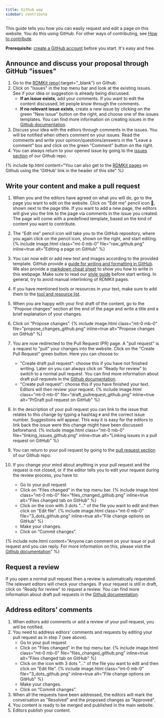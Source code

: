 ```yaml
---
title: Github way
sidebar: contribute
---
```



This guide tells you how you can easily request and edit a page on this website. You do this using GitHub. For other ways of contributing, see [How to contribute](how_to_contribute.html).


**Prerequisite:** [create a GitHub account](https://github.com/join) before you start. It's easy and free.

<!-- The process of contribution via GitHub is sketched below.

{% include image.html file="github_way_flow.svg" alt="Process of contributing via GitHub" click=true %}
-->

## Announce and discuss your proposal through GitHub "issues"
1. Go to the [RDMKit repo](https://github.com/elixir-europe/rdm-toolkit){:target="_blank"} on Github.
2. Click on "Issues" in the top menu bar and look at the existing issues. See if your idea or suggestion is already being discussed.
      * **If an issue exists**, add your comments. If you want to edit the content discussed, let people know through the comments.
      * **If no relevant issue exists**, create a new issue by clicking on the green "New issue" button on the right, and choose one of the issues templates. You can find more information on creating issues in the [Github documentation](https://docs.github.com/en/github/managing-your-work-on-github/creating-an-issue).
      <!-- {% include image.html class="mt-0 mb-0" file="new_issue_github.png" inline=true alt="Open new issue on GitHub." %} -->
3. Discuss your idea with the editors through comments in the issues. You will be notified when others comment on your issues. Read the comments and write your opinion/questions/answers in the "Leave a comment" box and click on the green "Comment" button on the right.
4. You can always return to your opened issue by going to the [issues section](https://github.com/elixir-europe/rdm-toolkit/issues) of our Github repo.

{% include tip.html content="You can also get to the [RDMKit pages](https://github.com/elixir-europe/rdm-toolkit) on Github using the 'GitHub' link in the header of this site" %}

## Write your content and make a pull request

1. When you and the editors have agreed on what you will do, go to the page you want to edit on the website. Click on "Edit me" pencil icon :pencil:, shown next to the page title. If you want to add a new page, the editors will give you the link to the page via comments in the issue you created. The page will come with a predefined template, based on the kind of content you want to contribute.
2. The "Edit me" pencil icon will take you to the GitHub repository, where you again click on the pencil icon, shown on the right, and start editing.
    {% include image.html class="mt-0 mb-0" file="raw_github.png" inline=true alt="Editing a page on GitHub" %}
3. You can now edit or add new text and images according to the provided template. GitHub provide a [guide for writing and formatting in GitHub](https://docs.github.com/en/github/writing-on-github/getting-started-with-writing-and-formatting-on-github). We also provide a [markdown cheat sheet](markdown_cheat_sheet) to show you how to write in this webpage. Make sure to read our [style guide](style_guide) before start writing. In general, try to avoid manual interlinking of RDMKit pages.
4. If you have mentioned tools or resources in your text, make sure to add them to the [tool and resource list](https://rdm.elixir-europe.org/tool_resource_update.html).
5. When you are happy with your first draft of the content, go to the “Propose changes” section at the end of the page and write a title and a brief explanation of your changes.
6. Click on “Propose changes”.
    {% include image.html class="mt-0 mb-0" file="propose_changes_github.png" inline=true alt="Propose changes on GitHub" %}
7. You are now redirected to the Pull Request (PR) page. A "pull request" is a request to "pull" your changes into the website. Click on the "Create Pull Request" green button. Here you can choose to:

     * "Create draft pull request": choose this if you have not finished writing. Later on you can always click on "Ready for review" to switch to a normal pull request. You can find more information about draft pull requests in the [Github documentation](https://docs.github.com/en/github/collaborating-with-issues-and-pull-requests/about-pull-requests#draft-pull-requests).
     * "Create pull request": choose this if you have finished your text. Editors will then review your request.
    {% include image.html class="mt-0 mb-0" file="draft_pullrequest_github.png" inline=true alt="PrDraft pull request on GitHub" %}

8. In the description of your pull request you can link to the issue that relates to this change by typing a hashtag `#` and the correct issue number. Suggestions will appear. This way it is easy for the editors to link back the issue were this change might have been discussed beforehand.
    {% include image.html class="mt-0 mb-0" file="linking_issues_github.png" inline=true alt="Linking issues in a pull request on GitHub" %}

9. You can return to your pull request by going to the [pull request section](https://github.com/elixir-europe/rdm-toolkit/pulls) of our Github repo.

10. If you change your mind about anything in your pull request and the request is not closed, or if the editor tells you to edit your request during the review process, you have to:
    * Go to your pull request
    * Click on "Files changed" in the top menu bar.
      {% include image.html class="mt-0 mb-0" file="files_changed_github.png" inline=true alt="Files changed tab on GitHub" %}
    * Click on the icon with 3 dots "..." of the file you  want to edit and then click on "Edit file".
      {% include image.html class="mt-0 mb-0" file="3_dots_github.png" inline=true alt="File change options on GitHub" %}
    * Make your changes.
    * Click on “Commit changes”.

{% include note.html content="Anyone can comment on your issue or pull request and you can reply. For more information on this, please visit the [Github documentation](https://docs.github.com/en/github/collaborating-with-issues-and-pull-requests/commenting-on-a-pull-request)" %}

## Request a review

If you open a normal pull request then a review is automatically requested. The relevant editors will check your changes. If your request is still in draft, click on "Ready for review" to request a review. You can find more information about draft pull requests in the [Github documentation](https://docs.github.com/en/github/collaborating-with-issues-and-pull-requests/changing-the-stage-of-a-pull-request#marking-a-pull-request-as-ready-for-review).

## Address editors' comments

1. When editors add comments or add a review of your pull request, you will be notified.
2. You need to address editors' comments and requests by editing your pull request as in step 7 (see above).
   * Go to your pull request
   * Click on "Files changed" in the top menu bar.
    {% include image.html class="mt-0 mb-0" file="files_changed_github.png" inline=true alt="Files changed tab on GitHub" %}
   * Click on the icon with 3 dots "..." of the file you  want to edit and then click on "Edit file".
    {% include image.html class="mt-0 mb-0" file="3_dots_github.png" inline=true alt="File change options on GitHub" %}
   * Make your changes.
   * Click on “Commit changes”.
3. When all the requests have been addressed, the editors will mark the conversation as "Resolved" and the proposed changes as "Approved".
4. You content is ready to be merged and published in the main website.
5. Editors publish your content.
